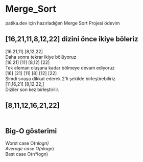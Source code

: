 # Merge_Sort
patika.dev için hazırladığım Merge Sort Projesi ödevim


## [16,21,11,8,12,22] dizini önce ikiye böleriz <br>
[16,21,11]     [8,12,22] <br>
Daha sonra tekrar ikiye bölüyoruz <br>
[16,21]   [11]   [8,12]   [22] <br>
Tek eleman oluşana kadar bölmeye devam ediyoruz <br>
[16] [21] [11] [8] [12] [22] <br>
Şimdi sıraya dikkat ederek 2'li şekilde birleştirebiliriz <br>
[11,16,21]  [8,12,22,] <br>
Diziler son kez birleştirilir. <br>
## [8,11,12,16,21,22] <br> <br>

## Big-O gösterimi
Worst case   O(n*logn) <br>
Average case O(n*logn) <br>
Best case  O(n*logn) <br>

